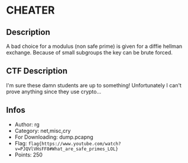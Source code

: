 CHEATER
=======

## Description
A bad choice for a modulus (non safe prime) is given for a diffie hellman exchange.
Because of small subgroups the key can be brute forced.

## CTF Description

I'm sure these damn students are up to something! Unfortunately I can't prove anything since they use crypto... 

## Infos

* Author: rg
* Category: net,misc,cry
* For Downloading: dump.pcapng
* Flag: `flag{https://www.youtube.com/watch?v=PJQVlVHsFF8#What_are_safe_primes_LOL}`
* Points: 250
